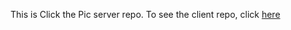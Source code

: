 This is Click the Pic server repo. To see the client repo, click [here](https://github.com/FreekJanssen/clicthepic_FE)

